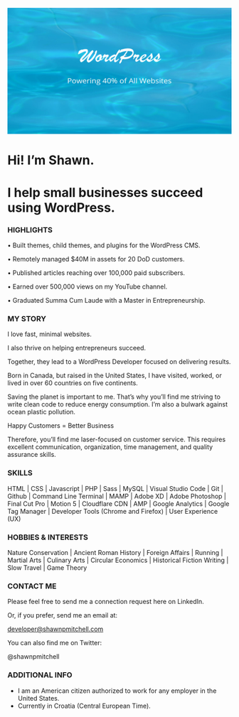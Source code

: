 ![Image saying that WordPress powers 40% of all websites.](https://github.com/shawnpmitchell/images/blob/main/shawn-p-mitchell-wordpress-developer-cover.jpg "WordPress Powers 40% of All Websites")

# Hi! I’m Shawn. 

# I help small businesses succeed using WordPress.

### HIGHLIGHTS

• Built themes, child themes, and plugins for the WordPress CMS.

• Remotely managed $40M in assets for 20 DoD customers.

• Published articles reaching over 100,000 paid subscribers.

• Earned over 500,000 views on my YouTube channel.

• Graduated Summa Cum Laude with a Master in Entrepreneurship.

### MY STORY

I love fast, minimal websites. 

I also thrive on helping entrepreneurs succeed.

Together, they lead to a WordPress Developer focused on delivering results.

Born in Canada, but raised in the United States, I have visited, worked, or lived in over 60 countries on five continents.

Saving the planet is important to me. That’s why you’ll find me striving to write clean code to reduce energy consumption. I’m also a bulwark against ocean plastic pollution.

Happy Customers = Better Business

Therefore, you’ll find me laser-focused on customer service. This requires excellent communication, organization, time management, and quality assurance skills.

### SKILLS

HTML | CSS | Javascript | PHP | Sass | MySQL | Visual Studio Code | Git | Github | Command Line Terminal | MAMP | Adobe XD | Adobe Photoshop | Final Cut Pro | Motion 5 | Cloudflare CDN | AMP | Google Analytics | Google Tag Manager | Developer Tools (Chrome and Firefox) | User Experience (UX)

### HOBBIES & INTERESTS

Nature Conservation | Ancient Roman History | Foreign Affairs | Running | Martial Arts | Culinary Arts | Circular Economics | Historical Fiction Writing | Slow Travel | Game Theory

### CONTACT ME 

Please feel free to send me a connection request here on LinkedIn.

Or, if you prefer, send me an email at:

developer@shawnpmitchell.com

You can also find me on Twitter:

@shawnpmitchell

### ADDITIONAL INFO

* I am an American citizen authorized to work for any employer in the United States.
* Currently in Croatia (Central European Time). 
